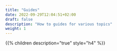 ```yaml
---
title: "Guides"
date: 2022-09-29T12:04:51+02:00
draft: false
description: "How to guides for various topics"
weight: 1
---
```


{{% children description="true" style="h4" %}}
